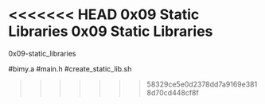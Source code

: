 <<<<<<< HEAD
0x09 Static Libraries 0x09 Static Libraries
=======
0x09-static_libraries

#bimy.a
#main.h
#create_static_lib.sh

>>>>>>> 58329ce5e0d2378dd7a9169e3818d70cd448cf8f
